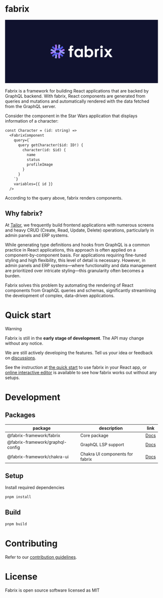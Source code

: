 # fabrix

![cover](./assets/cover.png)

Fabrix is a framework for building React applications that are backed by GraphQL backend. With fabrix, React components are generated from queries and mutations and automatically rendered with the data fetched from the GraphQL server.

Consider the component in the Star Wars application that displays information of a character:

```tsx
const Character = (id: string) => 
  <FabrixComponent 
    query={`
      query getCharacter($id: ID!) {
        character(id: $id) {
          name
          status
          profileImage
        }
      } 
    `}
    variables={{ id }}
  />
```

According to the query above, fabrix renders components.

## Why fabrix? 

At [Tailor](https://www.tailor.tech/), we frequently build frontend applications with numerous screens and heavy CRUD (Create, Read, Update, Delete) operations, particularly in admin panels and ERP systems.

While generating type definitions and hooks from GraphQL is a common practice in React applications, this approach is often applied on a component-by-component basis. For applications requiring fine-tuned styling and high flexibility, this level of detail is necessary. However, in admin panels and ERP systems—where functionality and data management are prioritized over intricate styling—this granularity often becomes a burden.

Fabrix solves this problem by automating the rendering of React components from GraphQL queries and schemas, significantly streamlining the development of complex, data-driven applications.

# Quick start

> [!WARNING]
> Fabrix is still in the **early stage of development**.
> The API may change without any notice.
>
> We are still actively developing the features. Tell us your idea or feedback on [discussions](https://github.com/fabrix-framework/fabrix/discussions).

See the instruction at [the quick start](./packages/fabrix/README.md#quick-start) to use fabrix in your React app, or [online interactive editor](https://fabrix-framework.github.io/editor/) is available to see how fabrix works out without any setups.

# Development

## Packages

| package                          | description                     | link                                        |
|----------------------------------|---------------------------------|---------------------------------------------|
| @fabrix-framework/fabrix         | Core package                    | [Docs](./packages/fabrix/README.md)         |
| @fabrix-framework/graphql-config | GraphQL LSP support             | [Docs](./packages/graphql-config/README.md) |
| @fabrix-framework/chakra-ui      | Chakra UI components for fabrix | [Docs](./packages/chakra-ui/README.md)      |

## Setup 

Install required dependencies

```bash
pnpm install
```

## Build

```bash
pnpm build
```

# Contributing

Refer to our [contribution guidelines](./CONTRIBUTING.md).

# License

Fabrix is open source software licensed as MIT
